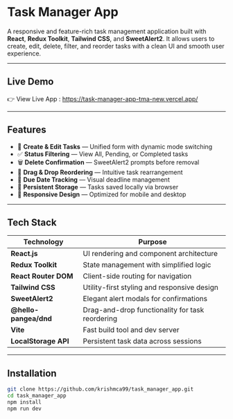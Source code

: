 #  Task Manager App

A responsive and feature-rich task management application built with **React**, **Redux Toolkit**, **Tailwind CSS**, and **SweetAlert2**. It allows users to create, edit, delete, filter, and reorder tasks with a clean UI and smooth user experience.

---

## Live Demo

👉 View Live App : https://task-manager-app-tma-new.vercel.app/



---

## Features

- 📝 **Create & Edit Tasks** — Unified form with dynamic mode switching
- ✅ **Status Filtering** — View All, Pending, or Completed tasks
- 🗑️ **Delete Confirmation** — SweetAlert2 prompts before removal
- 🔄 **Drag & Drop Reordering** — Intuitive task rearrangement
- 📅 **Due Date Tracking** — Visual deadline management
- 💾 **Persistent Storage** — Tasks saved locally via browser
- 📱 **Responsive Design** — Optimized for mobile and desktop

---

## Tech Stack

| Technology             | Purpose                                      |
|------------------------|----------------------------------------------|
| **React.js**           | UI rendering and component architecture      |
| **Redux Toolkit**      | State management with simplified logic       |
| **React Router DOM**   | Client-side routing for navigation           |
| **Tailwind CSS**       | Utility-first styling and responsive design  |
| **SweetAlert2**        | Elegant alert modals for confirmations       |
| **@hello-pangea/dnd**  | Drag-and-drop functionality for task reordering |
| **Vite**               | Fast build tool and dev server               |
| **LocalStorage API**   | Persistent task data across sessions         |

---

## Installation

```bash
git clone https://github.com/krishmca99/task_manager_app.git
cd task_manager_app
npm install
npm run dev
